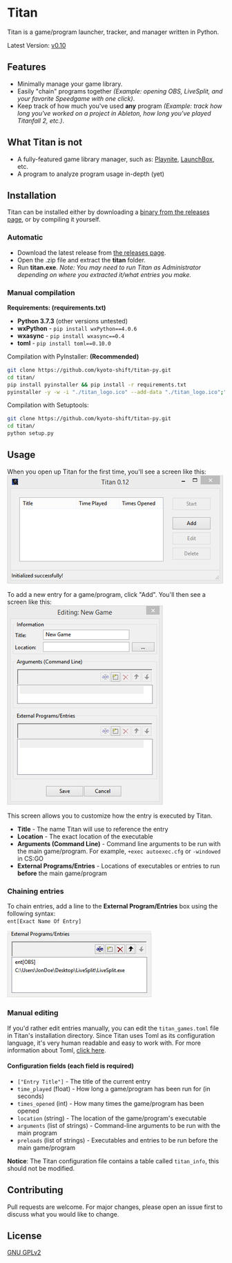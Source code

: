 # Titan

Titan is a game/program launcher, tracker, and manager written in Python.

Latest Version: [v0.10](https://github.com/kyoto-shift/titan-py/releases)

## Features
* Minimally manage your game library.
* Easily "chain" programs together *(Example: opening OBS, LiveSplit, and your favorite Speedgame with one click)*.
* Keep track of how much you've used **any** program *(Example: track how long you've worked on a project in Ableton, how long you've played Titanfall 2, etc.)*.

## What Titan is not
* A fully-featured game library manager, such as: [Playnite](https://playnite.link/), [LaunchBox](https://www.launchbox-app.com/download), etc.
* A program to analyze program usage in-depth (yet)

## Installation

Titan can be installed either by downloading a [binary from the releases page](https://github.com/kyoto-shift/titan-py/releases), or by compiling it yourself.

### Automatic

* Download the latest release from [the releases page](https://github.com/kyoto-shift/titan-py/releases).
* Open the .zip file and extract the **titan** folder.
* Run **titan.exe**. *Note: You may need to run Titan as Administrator depending on where you extracted it/what entries you make.*

### Manual compilation

**Requirements: (requirements.txt)**  
* **Python 3.7.3** (other versions untested)
* **wxPython** - `pip install wxPython==4.0.6`
* **wxasync** - `pip install wxasync==0.4`
* **toml** - `pip install toml==0.10.0`


Compilation with PyInstaller: **(Recommended)**
```bash
git clone https://github.com/kyoto-shift/titan-py.git
cd titan/
pip install pyinstaller && pip install -r requirements.txt
pyinstaller -y -w -i "./titan_logo.ico" --add-data "./titan_logo.ico";"." --clean -n titan "./entrypoints/titan_gui.py"
```

Compilation with Setuptools:
```bash
git clone https://github.com/kyoto-shift/titan-py.git
cd titan/
python setup.py
```

## Usage

When you open up Titan for the first time, you'll see a screen like this:  
![](docs/screenshot_01.png)

To add a new entry for a game/program, click "Add". You'll then see a screen like this:  
![](docs/screenshot_02.png)

This screen allows you to customize how the entry is executed by Titan.  
* **Title** - The name Titan will use to reference the entry
* **Location** - The exact location of the executable
* **Arguments (Command Line)** - Command line arguments to be run with the main game/program. For example, `+exec autoexec.cfg` or `-windowed` in CS:GO
* **External Programs/Entries** - Locations of executables or entries to run **before** the main game/program

### Chaining entries

To chain entries, add a line to the **External Program/Entries** box using the following syntax:  
`ent[Exact Name Of Entry]`

![](docs/screenshot_04.png)  

### Manual editing

If you'd rather edit entries manually, you can edit the `titan_games.toml` file in Titan's installation directory. Since Titan uses Toml as its configuration language, it's very human readable and easy to work with. For more information about Toml, [click here](https://github.com/toml-lang/toml).

#### Configuration fields (each field is required)
* `["Entry Title"]` - The title of the current entry
* `time_played` (float) - How long a game/program has been run for (in seconds)
* `times_opened` (int) - How many times the game/program has been opened
* `location` (string) - The location of the game/program's executable
* `arguments` (list of strings) - Command-line arguments to be run with the main program
* `preloads` (list of strings) - Executables and entries to be run before the main game/program

**Notice**: The Titan configuration file contains a table called `titan_info`, this should not be modified.


## Contributing
Pull requests are welcome. For major changes, please open an issue first to discuss what you would like to change.

## License
[GNU GPLv2](https://choosealicense.com/licenses/gpl-2.0/)